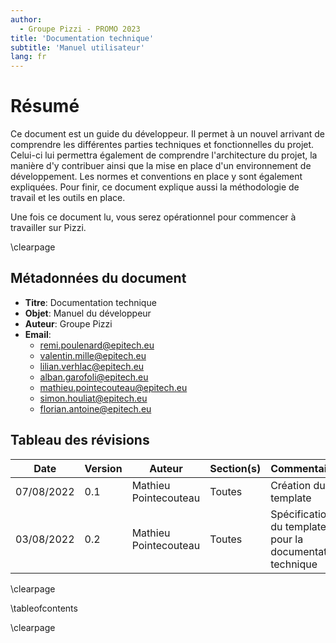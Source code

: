 ```yaml
---
author:
  - Groupe Pizzi - PROMO 2023
title: 'Documentation technique'
subtitle: 'Manuel utilisateur'
lang: fr
---
```


# Résumé

Ce document est un guide du développeur. Il permet à un nouvel arrivant de
comprendre les différentes parties techniques et fonctionnelles du projet.
Celui-ci lui permettra également de comprendre l'architecture du projet, la
manière d'y contribuer ainsi que la mise en place d'un environnement de
développement. Les normes et conventions en place y sont également expliquées.
Pour finir, ce document explique aussi la méthodologie de travail et les outils
en place.

Une fois ce document lu, vous serez opérationnel pour commencer à travailler
sur Pizzi.

\clearpage

## Métadonnées du document

- **Titre**: Documentation technique
- **Objet**: Manuel du développeur
- **Auteur**: Groupe Pizzi
- **Email**: 
  - remi.poulenard@epitech.eu
  - valentin.mille@epitech.eu
  - lilian.verhlac@epitech.eu
  - alban.garofoli@epitech.eu
  - mathieu.pointecouteau@epitech.eu
  - simon.houliat@epitech.eu
  - florian.antoine@epitech.eu

## Tableau des révisions

| **Date**         | **Version**   | **Auteur**            | **Section(s)**   | **Commentaires**                                          |
| ---------------- | ------------- | --------------------  | ---------------- | ----------------------------                              |
| 07/08/2022       | 0.1           | Mathieu Pointecouteau | Toutes           | Création du template                                      |
| 03/08/2022       | 0.2           | Mathieu Pointecouteau | Toutes           | Spécification du template pour la documentation technique |

\clearpage

\tableofcontents

\clearpage
